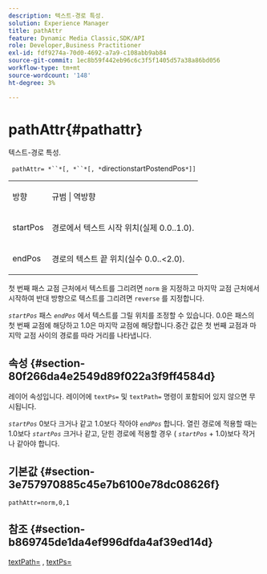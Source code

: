 ```yaml
---
description: 텍스트-경로 특성.
solution: Experience Manager
title: pathAttr
feature: Dynamic Media Classic,SDK/API
role: Developer,Business Practitioner
exl-id: fdf9274a-70d0-4692-a7a9-c108abb9ab84
source-git-commit: 1ec8b59f442eb96c6c3f5f1405d57a38a86bd056
workflow-type: tm+mt
source-wordcount: '148'
ht-degree: 3%

---
```


# pathAttr{#pathattr}

텍스트-경로 특성.

` pathAttr= *``*[, *``*[, *`directionstartPostendPos`*]]`

<table id="simpletable_EC76095316AF4F07B1DDCC0D72B814CF"> 
 <tr class="strow"> 
  <td class="stentry"> <p> <span class="varname"> 방향 </span> </p> </td> 
  <td class="stentry"> <p> <span class="codeph"> 규범  </span> |  <span class="codeph"> 역방향  </span> </p> </td> 
 </tr> 
 <tr class="strow"> 
  <td class="stentry"> <p> <span class="varname"> startPos  </span> </p> </td> 
  <td class="stentry"> <p>경로에서 텍스트 시작 위치(실제 0.0..1.0). </p> </td> 
 </tr> 
 <tr class="strow"> 
  <td class="stentry"> <p> <span class="varname"> endPos  </span> </p> </td> 
  <td class="stentry"> <p>경로의 텍스트 끝 위치(실수 0.0..&lt;2.0). </p> </td> 
 </tr> 
</table>

첫 번째 패스 교점 근처에서 텍스트를 그리려면 `norm` 을 지정하고 마지막 교점 근처에서 시작하여 반대 방향으로 텍스트를 그리려면 `reverse` 를 지정합니다.

*`startPos`* 패스 *`endPos`* 에서 텍스트를 그릴 위치를 조정할 수 있습니다. 0.0은 패스의 첫 번째 교점에 해당하고 1.0은 마지막 교점에 해당합니다.중간 값은 첫 번째 교점과 마지막 교점 사이의 경로를 따라 거리를 나타냅니다.

## 속성 {#section-80f266da4e2549d89f022a3f9ff4584d}

레이어 속성입니다. 레이어에 `textPs=` 및 `textPath=` 명령이 포함되어 있지 않으면 무시됩니다.

*`startPos`* 0보다 크거나 같고 1.0보다 작아야  *`endPos`* 합니다. 열린 경로에 적용할 때는 1.0보다  *`startPos`* 크거나 같고, 닫힌 경로에 적용할 경우 (  *`startPos`* + 1.0)보다 작거나 같아야 합니다.

## 기본값 {#section-3e757970885c45e7b6100e78dc08626f}

`pathAttr=norm,0,1`

## 참조 {#section-b869745de1da4ef996dfda4af39ed14d}

[textPath=](../../../../../is-api/http-ref/image-serving-api-ref/c-http-protocol-reference/c-command-reference/r-textpath.md#reference-b09cc0902dff4725bdb54d5da4076ccd) ,  [textPs=](../../../../../is-api/http-ref/image-serving-api-ref/c-http-protocol-reference/c-command-reference/r-textps.md#reference-4209a2a6169f44278da2647cfb0cd767)
